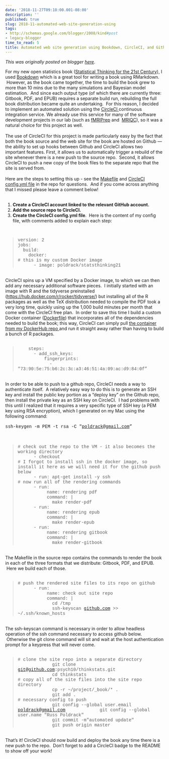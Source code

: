 ```yaml
---
date: '2018-11-27T09:18:00.001-08:00'
description: ''
published: true
slug: 2018-11-automated-web-site-generation-using
tags:
- http://schemas.google.com/blogger/2008/kind#post
- legacy-blogger
time_to_read: 5
title: Automated web site generation using Bookdown, CircleCI, and Github
---
```


*This was originally posted on blogger [here](http://www.russpoldrack.org/2018/11/automated-web-site-generation-using.html)*.

<div>For my new open statistics book (<a href="http://statsthinking21.org/">Statistical Thinking for the 21st Century</a>), I used <a href="https://bookdown.org/yihui/bookdown/">Bookdown</a> which is a great tool for writing a book using RMarkdown. &nbsp;However, as the book came together, the time to build the book grew to more than 10 mins due to the many simulations and Bayesian model estimation. &nbsp;And since each output type (of which there are currently three: Gitbook, PDF, and EPUB) requires a separate build run, rebuilding the full book distribution became quite an undertaking. &nbsp;For this reason, I decided to implement an automated solution using the <a href="https://circleci.com/">CircleCI </a>continuous integration service. We already use this service for many of the software development projects in our lab (such as <a href="http://fmriprep.org/">fMRIPrep</a>&nbsp;and&nbsp;&nbsp;<a href="http://mriqc.org/">MRIQC</a>), so it was a natural choice for this project as well. </div><div><br /></div><div>The use of CircleCI for this project is made particularly easy by the fact that both the book source and the web site for the book are hosted on Github — the ability to set up hooks between Github and CircleCI allows two important features. First, it allows us to automatically trigger a rebuild of the site whenever there is a new push to the source repo. &nbsp;Second, it allows CircleCI to push a new copy of the book files to the separate repo that the site is served from. </div><div><br /></div><div>Here are the steps to setting this up - see the <a href="https://github.com/poldrack/psych10-book/blob/master/Makefile">Makefile</a> and <a href="https://github.com/poldrack/psych10-book/blob/master/.circleci/config.yml">CircleCI config.yml file</a> in the repo for questions. &nbsp;And if you come across anything that I missed please leave a comment below! </div><div><br /></div><ol><li><div><span style="font-weight: bold;">Create a CircleCI account linked to the relevant GitHub account.</span></div></li><li><div><span style="font-weight: bold;">Add the source repo to CircleCI.</span></div></li><li><div><span style="font-weight: bold;">Create the CircleCI config.yml file</span>. &nbsp;Here is the content of my config file, with comments added to explain each step: </div></li></ol><div><br /></div><blockquote class="tr_bq"><span style="font-family: Courier New, Courier, monospace;">version: 2<br />jobs:<br />&nbsp;&nbsp;build:<br />&nbsp;&nbsp;&nbsp;&nbsp;docker:<br /># this is my custom Docker image<br />&nbsp;&nbsp;&nbsp;&nbsp;&nbsp;&nbsp;- image: poldrack/statsthinking21 </span></blockquote><div><br /></div><div>CircleCI spins up a VM specified by a Docker image, to which we can then add any necessary additional software pieces. &nbsp;I initially started with an image with R and the tidyverse preinstalled (<a href="https://hub.docker.com/r/rocker/tidyverse/">https://hub.docker.com/r/rocker/tidyverse/</a>) but installing all of the R packages as well as the TeX distribution needed to compile the PDF took a very long time, quickly using up the 1,000 build minutes per month that come with the CircleCI free plan. &nbsp;In order to save this time I build a custom Docker container (<a href="https://github.com/poldrack/psych10-book/blob/master/Dockerfile">Dockerfile</a>) that incorporates all of the dependencies needed to build the book; this way, CircleCI can simply pull <a href="https://hub.docker.com/r/poldrack/statsthinking21/">the container from my DockerHub repo </a>and run it straight away rather than having to build a bunch of R packages. &nbsp;&nbsp; </div><div><br /></div><blockquote class="tr_bq"><span style="font-family: Courier New, Courier, monospace;">&nbsp;&nbsp;&nbsp;&nbsp;steps:<br />&nbsp; &nbsp; &nbsp; - add_ssh_keys:<br />&nbsp;&nbsp;&nbsp;&nbsp;&nbsp;&nbsp;&nbsp;&nbsp;&nbsp;&nbsp;fingerprints:<br />&nbsp;&nbsp;&nbsp;&nbsp;&nbsp;&nbsp;&nbsp;&nbsp;&nbsp;&nbsp;&nbsp;&nbsp;- "73:90:5e:75:b6:2c:3c:a3:46:51:4a:09:ac:d9:84:0f” </span></blockquote><div><br /></div><div>In order to be able to push to a github repo, CircleCI needs a way to authenticate itself. &nbsp;A relatively easy way to do this is to generate an SSH key and install the public key portion as a “deploy key” on the Github repo, then install the private key as an SSH key on CircleCI. &nbsp;I had problems with this until I realized that it requires a very specific type of SSH key (a PEM key using RSA encryption), which I generated on my Mac using the following command: </div><div><br /></div><div><span style="font-family: Courier New, Courier, monospace;">ssh-keygen -m PEM -t rsa -C "<a href="mailto:poldrack@gmail.com">poldrack@gmail.com</a>” </span></div><div><br /></div><div><br /></div><blockquote class="tr_bq"><span style="font-family: Courier New, Courier, monospace;"># check out the repo to the VM - it also becomes the working directory<br />&nbsp;&nbsp;&nbsp;&nbsp;&nbsp;&nbsp;- checkout<br /># I forgot to install ssh in the docker image, so install it here as we will need it for the github push below<br />&nbsp;&nbsp;&nbsp;&nbsp;&nbsp;&nbsp;- run: apt-get install -y ssh<br /># now run all of the rendering commands<br />&nbsp;&nbsp;&nbsp;&nbsp;&nbsp;&nbsp;- run:<br />&nbsp;&nbsp;&nbsp;&nbsp;&nbsp;&nbsp;&nbsp;&nbsp;&nbsp;&nbsp;&nbsp;name: rendering pdf<br />&nbsp;&nbsp;&nbsp;&nbsp;&nbsp;&nbsp;&nbsp;&nbsp;&nbsp;&nbsp;&nbsp;command: |<br />&nbsp;&nbsp;&nbsp;&nbsp;&nbsp;&nbsp;&nbsp;&nbsp;&nbsp;&nbsp;&nbsp;&nbsp;&nbsp;make render-pdf<br />&nbsp;&nbsp;&nbsp;&nbsp;&nbsp;&nbsp;- run:<br />&nbsp;&nbsp;&nbsp;&nbsp;&nbsp;&nbsp;&nbsp;&nbsp;&nbsp;&nbsp;&nbsp;name: rendering epub<br />&nbsp;&nbsp;&nbsp;&nbsp;&nbsp;&nbsp;&nbsp;&nbsp;&nbsp;&nbsp;&nbsp;command: |<br />&nbsp;&nbsp;&nbsp;&nbsp;&nbsp;&nbsp;&nbsp;&nbsp;&nbsp;&nbsp;&nbsp;&nbsp;&nbsp;make render-epub<br />&nbsp;&nbsp;&nbsp;&nbsp;&nbsp;&nbsp;- run:<br />&nbsp;&nbsp;&nbsp;&nbsp;&nbsp;&nbsp;&nbsp;&nbsp;&nbsp;&nbsp;&nbsp;name: rendering gitbook<br />&nbsp;&nbsp;&nbsp;&nbsp;&nbsp;&nbsp;&nbsp;&nbsp;&nbsp;&nbsp;&nbsp;command: |<br />&nbsp;&nbsp;&nbsp;&nbsp;&nbsp;&nbsp;&nbsp;&nbsp;&nbsp;&nbsp;&nbsp;&nbsp;&nbsp;make render-gitbook </span></blockquote><div><br /></div><div>The Makefile in the source repo contains the commands to render the book in each of the three formats that we distribute: Gitbook, PDF, and EPUB. &nbsp;Here we build each of those. </div><div><br /></div><blockquote class="tr_bq"><span style="font-family: Courier New, Courier, monospace;"># push the rendered site files to its repo on github<br />&nbsp;&nbsp;&nbsp;&nbsp;&nbsp;&nbsp;- run:<br />&nbsp;&nbsp;&nbsp;&nbsp;&nbsp;&nbsp;&nbsp;&nbsp;&nbsp;&nbsp;&nbsp;name: check out site repo<br />&nbsp;&nbsp;&nbsp;&nbsp;&nbsp;&nbsp;&nbsp;&nbsp;&nbsp;&nbsp;&nbsp;command: |<br />&nbsp;&nbsp;&nbsp;&nbsp;&nbsp;&nbsp;&nbsp;&nbsp;&nbsp;&nbsp;&nbsp;&nbsp;&nbsp;cd /tmp<br />&nbsp; &nbsp; &nbsp; &nbsp; &nbsp; &nbsp; &nbsp;ssh-keyscan <a href="http://github.com/">github.com</a> &gt;&gt; ~/.ssh/known_hosts</span></blockquote><div><br /></div><div>The ssh-keyscan command is necessary in order to allow headless operation of the ssh command necessary to access github below. &nbsp;Otherwise the git clone command will sit and wait at the host authentication prompt for a keypress that will never come.</div><div><br /></div><blockquote class="tr_bq"><span style="font-family: Courier New, Courier, monospace;"># clone the site repo into a separate directory<br />&nbsp;&nbsp;&nbsp;&nbsp;&nbsp;&nbsp;&nbsp;&nbsp;&nbsp;&nbsp;&nbsp;&nbsp;&nbsp;git clone <a href="mailto:git@github.com">git@github.com</a>:psych10/thinkstats.git<br />&nbsp;&nbsp;&nbsp;&nbsp;&nbsp;&nbsp;&nbsp;&nbsp;&nbsp;&nbsp;&nbsp;&nbsp;&nbsp;cd thinkstats<br /># copy all of the site files into the site repo directory<br />&nbsp;&nbsp;&nbsp;&nbsp;&nbsp;&nbsp;&nbsp;&nbsp;&nbsp;&nbsp;&nbsp;&nbsp;&nbsp;cp -r ~/project/_book/* .<br />&nbsp;&nbsp;&nbsp;&nbsp;&nbsp;&nbsp;&nbsp;&nbsp;&nbsp;&nbsp;&nbsp;&nbsp;&nbsp;git add .<br /># necessary config to push<br />&nbsp;&nbsp;&nbsp;&nbsp;&nbsp;&nbsp;&nbsp;&nbsp;&nbsp;&nbsp;&nbsp;&nbsp;&nbsp;git config --global user.email <a href="mailto:poldrack@gmail.com">poldrack@gmail.com</a>&nbsp;&nbsp;&nbsp;&nbsp;&nbsp;&nbsp;&nbsp;&nbsp;&nbsp;&nbsp;&nbsp;&nbsp;&nbsp;git config --global user.name "Russ Poldrack"<br />&nbsp;&nbsp;&nbsp;&nbsp;&nbsp;&nbsp;&nbsp;&nbsp;&nbsp;&nbsp;&nbsp;&nbsp;&nbsp;git commit -m"automated update"<br />&nbsp;&nbsp;&nbsp;&nbsp;&nbsp;&nbsp;&nbsp;&nbsp;&nbsp;&nbsp;&nbsp;&nbsp;&nbsp;git push origin master</span></blockquote><!--?xml version="1.0" encoding="UTF-8"?--> <br /><div>That’s it! CircleCI should now build and deploy the book any time there is a new push to the repo. &nbsp;Don’t forget to add a CircleCI badge to the README to show off your work!&nbsp; &nbsp;</div>